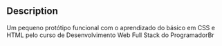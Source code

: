 <p align="center">
    <img width="460" height"300" src"f"https://imgur.com/a/7i01uxW.gif">
</p>

## Description
Um pequeno protótipo funcional com o aprendizado do básico em CSS e HTML pelo curso de Desenvolvimento Web Full Stack do ProgramadorBr
